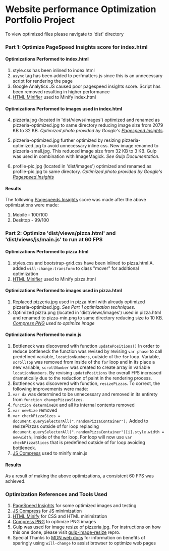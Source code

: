# Website performance Optimization Portfolio Project

To view optimized files please navigate to 'dist' directory

### Part 1: Optimize PageSpeed Insights score for index.html

#### Optimizations Performed to index.html

1. style.css has been inlined to index.html
2. `async` tag has been added to perfmatters.js since this is an unnecessary script for rendering the page
3. Google Analytics JS caused poor pagespeed insights score. Script has been removed resulting in higher performance
4. [HTML Minifier](https://kangax.github.io/html-minifier/) used to Minify index.html

#### Optimizations Performed to images used in index.html
4.  pizzeria.jpg (located in 'dist/views/images') optimized and renamed as pizzeria-optimized.jpg to same directory reducing image size from 2079 KB to 32 KB. *Optimized photo provided by Google's [Pagespeed Insights](https://developers.google.com/speed/pagespeed/insights/).*

5. pizzeria-optimized.jpg further optimized by resizing pizzeria-optimized.jpg to avoid unnecessary inline css. New image renamed to pizzeria-small.jpg. This reduced image size from 32 KB to 3 KB. Gulp was used in combination with ImageMagick. *See Gulp Documentation.*
5. profile-pic.jpg (located in 'dist/images') optimized and renamed as profile-pic.jpg to same directory. *Optimized photo provided by Google's [Pagespeed Insights](https://developers.google.com/speed/pagespeed/insights/)*

#### Results

The following [Pagespeeds Insights](https://developers.google.com/speed/pagespeed/insights/) score was made after the above optimizations were made:

1. Mobile - 100/100
2. Desktop - 99/100

### Part 2: Optimize 'dist/views/pizza.html' and 'dist/views/js/main.js' to run at 60 FPS

#### Optimizations Performed to pizza.html
1. styles.css and bootstrap-grid.css have been inlined to pizza.html
A. added `will-change:transform` to class "mover" for additional optimization
2. [HTML Minifier](https://kangax.github.io/html-minifier/) used to Minify pizza.html

#### Optimizations Performed to images used in pizza.html
1. Replaced pizzeria.jpg used in pizza.html with already optimized pizzeria-optimized.jpg. *See Part 1 optimization techniques.*
2. Optimized pizza.png (located in 'dist/views/images') used in pizza.html and renamed to pizza-min.png to same directory reducing size to 10 KB. *[Compress PNG](http://compresspng.com/) used to optimize image*

#### Optimizations Performed to main.js

1. Bottleneck was discovered with function `updatePositions()` In order to reduce bottleneck the function was revised by revising `var phase` to call predefined variable, `locationNumbers`, outside of the `for` loop. Variable, `scrollTop` was removed from inside of the `for` loop and in its place a new variable, `scrollNumber` was created to create array in variable `locationNumbers`. By revising `updatePositions` the overall FPS increased dramatically due to the reduction of paint in the rendering process.
2. Bottleneck was discovered with function, `resizePizzas`. To correct, the following improvements were made:
 1. `var dx` was determined to be unnecessary and removed in its entirety from `function changePizzasSizes`.
 2. `function determineDX` and all its internal contents removed
 3. `var newSize` removed
 4. `var checkPizzaSizes = document.querySelectorAll(".randomPizzaContainer");` Added to resizePizzas outside of for loop replacing `document.querySelectorAll(".randomPizzaContainer")[i].style.width = newwidth;` inside of the for loop. For loop will now use `var checkPizzaSlices` that is predefined outside of for loop avoiding bottleneck.
3. [JS Compress](https://jscompress.com/) used to minify main.js

#### Results

As a result of making the above optimizations, a consistent 60 FPS was achieved.

### Optimization References and Tools Used

1. [PageSpeed Insights](https://developers.google.com/speed/pagespeed/insights/?hl=en-US&utm_source=PSI&utm_medium=incoming-link&utm_campaign=PSI) for some optimized images and testing
2. [JS Compress](https://jscompress.com/) for JS minimization
3. [HTML Minify](https://kangax.github.io/html-minifier/) for CSS and HTML minimization
4. [Compress PNG](http://compresspng.com/) to optimize PNG images
5. Gulp was used for image resize of pizzeria.jpg. For instructions on how this one done, please visit [gulp-image-resize](https://www.npmjs.com/package/gulp-image-resize) repro.
6. Special Thanks to [MDN web docs](https://developer.mozilla.org/en-US/) for information on benefits of sparingly using `will-change` to assist browser to optimize web pages
